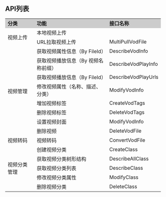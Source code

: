## API列表
<table style="display:table;width:100%">
		<tbody>
			<tr>
				<td style="width:20%;background-color:#CCCCCC;">
					<strong>分类</strong>
				</td>
				<td style="width:50%;background-color:#CCCCCC;">
					<strong>功能</strong>
				</td>
				<td style="background-color:#CCCCCC;">
					<strong>接口名称</strong>
				</td>
			</tr>
<!--视频上传-->
			<tr>
				<td rowspan = 2>
					视频上传
				</td>
				<td>
          本地视频上传
				</td>
				<td>					
				</td>
			</tr>
			<tr>
				<td>
          URL拉取视频上传
				</td>
				<td>
        	MultiPullVodFile
				</td>
			</tr>
<!--视频管理-->
			<tr>
				<td rowspan = 8>
					视频管理
				</td>
				<td>
          获取视频属性信息（By FileId）
				</td>
				<td>
        	DescribeVodInfo
				</td>
			</tr>
			<tr>
				<td>
          获取视频播放信息（By 视频名称前缀）
				</td>
				<td>		
        	DescribeVodPlayInfo
				</td>
			</tr>
			<tr>
				<td>
          获取视频播放信息（By FileId）
				</td>
				<td>		
        	DescribeVodPlayUrls
				</td>
			</tr>
			<tr>
				<td>
          修改视频属性（名称、描述、分类）
				</td>
				<td>		
        	ModifyVodInfo
				</td>
			</tr>
			<tr>
				<td>
          增加视频标签
				</td>
				<td>		
        	CreateVodTags
				</td>
			</tr>
			<tr>
				<td>
          删除视频标签
				</td>
				<td>		
        	DeleteVodTags
				</td>
			</tr>
			<tr>
				<td>
          设置视频封面
				</td>
				<td>		
        	ModifyVodInfo
				</td>
			</tr>
			<tr>
				<td>
          删除视频
				</td>
				<td>		
        	DeleteVodFile
				</td>
			</tr>
<!--视频转码-->
			<tr>
				<td>
					视频转码
				</td>
				<td>
          视频转码
				</td>
				<td>
        	ConvertVodFile
				</td>
			</tr>
<!--视频截图
			<tr>
				<td>
					视频截图
				</td>
				<td>
				</td>
				<td>					
				</td>
			</tr>
-->
<!--视频分类管理-->
			<tr>
				<td rowspan = 5>
					视频分类管理
				</td>
				<td>
          创建视频分类
				</td>
				<td>
        	CreateClass
				</td>
			</tr>
			<tr>
				<td>
          获取视频分类树形结构
				</td>
				<td>
        	DescribeAllClass
				</td>
			</tr>
			<tr>
				<td>
          获取视频分类列表
				</td>
				<td>
        	DescribeClass
				</td>
			</tr>
			<tr>
				<td>
          修改视频分类属性
				</td>
				<td>
        	ModifyClass
				</td>
			</tr>
			<tr>
				<td>
          删除视频分类
				</td>
				<td>
        	DeleteClass
				</td>
			</tr>
		</tbody>
	</table>
